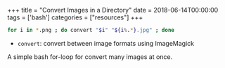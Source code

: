 +++
title = "Convert Images in a Directory"
date = 2018-06-14T00:00:00
tags = ['bash']
categories = ["resources"]
+++


```bash
for i in *.png ; do convert "$i" "${i%.*}.jpg" ; done
```
- `convert`: convert between image formats using ImageMagick

A simple bash for-loop for convert many images at once.
